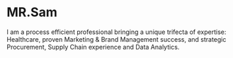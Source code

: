 # MR.Sam
I am a process efficient professional bringing a unique trifecta of expertise: Healthcare, proven Marketing &amp; Brand Management success, and strategic Procurement, Supply Chain experience and Data Analytics.
